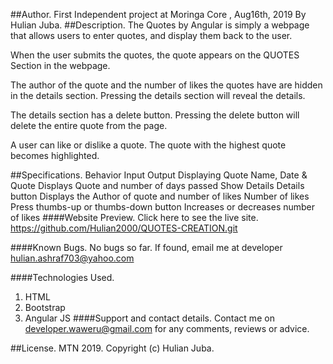 ##Author.
First Independent project at Moringa Core , Aug16th, 2019
By Hulian Juba.
##Description.
The Quotes by Angular is simply a webpage that allows users to enter quotes, and display them back to the user.

When the user submits the quotes, the quote appears on the QUOTES Section in the webpage.

The author of the quote and the number of likes the quotes have are hidden in the details section. Pressing the details section will reveal the details.

The details section has a delete button. Pressing the delete button will delete the entire quote from the page.

A user can like or dislike a quote. The quote with the highest quote becomes highlighted.

##Specifications.
Behavior	Input	Output
Displaying Quote	Name, Date & Quote	Displays Quote and number of days passed
Show Details	Details button	Displays the Author of quote and number of likes
Number of likes	Press thumbs-up or thumbs-down button	Increases or decreases number of likes
####Website Preview.
Click here to see the live site.
https://github.com/Hulian2000/QUOTES-CREATION.git

####Known Bugs.
No bugs so far. If found, email me at developer 
hulian.ashraf703@yahoo.com

####Technologies Used.
1. HTML
2. Bootstrap
3. Angular JS
####Support and contact details.
Contact me on developer.waweru@gmail.com for any comments, reviews or advice.

##License. 
MTN 2019.
Copyright (c) Hulian Juba.